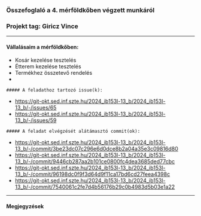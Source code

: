 ### Összefoglaló a 4. mérföldkőben végzett munkáról

### Projekt tag: Giricz Vince
___

#### Vállalásaim a mérföldkőben:
 - Kosár kezelése tesztelés
 - Étterem kezelése tesztelés
 - Termékhez összetevő rendelés
 - 

    ##### A feladathoz tartozó issue(k):

   - https://git-okt.sed.inf.szte.hu/2024_ib153l-13_b/2024_ib153l-13_b/-/issues/65
   - https://git-okt.sed.inf.szte.hu/2024_ib153l-13_b/2024_ib153l-13_b/-/issues/59

    ##### A feladat elvégzését alátámasztó commit(ok):
   
   - https://git-okt.sed.inf.szte.hu/2024_ib153l-13_b/2024_ib153l-13_b/-/commit/3be23dc07c296e6d0dce8b2a04a35e3c09816d80
   - https://git-okt.sed.inf.szte.hu/2024_ib153l-13_b/2024_ib153l-13_b/-/commit/9446cb287aa2b101ce0800fc4dea3685ded77cbc
   - https://git-okt.sed.inf.szte.hu/2024_ib153l-13_b/2024_ib153l-13_b/-/commit/96198dc0f9f3d64d9f11ca17bd6cd27feea4398c
   - https://git-okt.sed.inf.szte.hu/2024_ib153l-13_b/2024_ib153l-13_b/-/commit/7540061c2fe7d4b56176b29c0b4983d5b03e1a22



___

#### Megjegyzések
